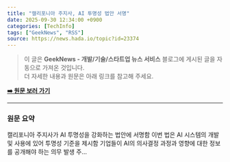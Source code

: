 ```yaml
---
title: "캘리포니아 주지사, AI 투명성 법안 서명"
date: 2025-09-30 12:34:00 +0900
categories: [TechInfo]
tags: ["GeekNews", "RSS"]
source: https://news.hada.io/topic?id=23374
---
```

> 이 글은 **GeekNews - 개발/기술/스타트업 뉴스 서비스** 블로그에 게시된 글을 자동으로 가져온 것입니다. <br>
> 더 자세한 내용과 원문은 아래 링크를 참고해 주세요.

[**➡️ 원문 보러 가기**](https://news.hada.io/topic?id=23374)

---

### 원문 요약
캘리포니아 주지사가 AI 투명성을 강화하는 법안에 서명함 이번 법은 AI 시스템의 개발 및 사용에 있어 투명성 기준을 제시함 기업들이 AI의 의사결정 과정과 영향에 대한 정보를 공개해야 하는 의무 발생 주...
